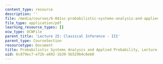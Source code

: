 ```yaml
---
content_type: resource
description: ''
file: /media/courses/6-041sc-probabilistic-systems-analysis-and-applied-probability-fall-2013/6c879ec7e72ba6921b395b529b4c6eb0_MIT6_041SCF13_L25.pdf
file_type: application/pdf
learning_resource_types: []
ocw_type: OCWFile
parent_title: 'Lecture 25: Classical Inference - III'
parent_type: CourseSection
resourcetype: Document
title: Probabilistic Systems Analysis and Applied Probability, Lecture 25
uid: 6c879ec7-e72b-a692-1b39-5b529b4c6eb0
---
```

